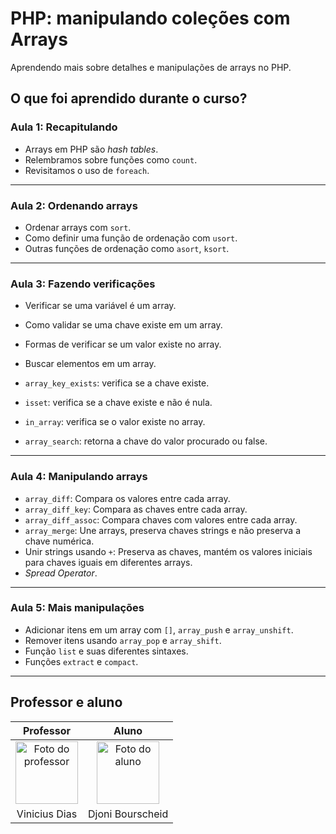 # PHP: manipulando coleções com Arrays

Aprendendo mais sobre detalhes e manipulações de arrays no PHP.

## O que foi aprendido durante o curso?

### Aula 1: Recapitulando

- Arrays em PHP são *hash tables*.
- Relembramos sobre funções como `count`.
- Revisitamos o uso de `foreach`.

---

### Aula 2: Ordenando arrays

- Ordenar arrays com `sort`.
- Como definir uma função de ordenação com `usort`.
- Outras funções de ordenação como `asort`, `ksort`.

---

### Aula 3: Fazendo verificações

- Verificar se uma variável é um array.
- Como validar se uma chave existe em um array.
- Formas de verificar se um valor existe no array.
- Buscar elementos em um array.

- `array_key_exists`: verifica se a chave existe.
- `isset`: verifica se a chave existe e não é nula.
- `in_array`: verifica se o valor existe no array.
- `array_search`: retorna a chave do valor procurado ou false.

---

### Aula 4: Manipulando arrays

- `array_diff`: Compara os valores entre cada array.
- `array_diff_key`: Compara as chaves entre cada array.
- `array_diff_assoc`: Compara chaves com valores entre cada array.
- `array_merge`: Une arrays, preserva chaves strings e não preserva a chave numérica.
- Unir strings usando `+`: Preserva as chaves, mantém os valores iniciais para chaves iguais em diferentes arrays.
- *Spread Operator*.

---

### Aula 5: Mais manipulações

- Adicionar itens em um array com `[]`, `array_push` e `array_unshift`.
- Remover itens usando `array_pop` e `array_shift`.
- Função `list` e suas diferentes sintaxes.
- Funções `extract` e `compact`.

---

## Professor e aluno

Professor | Aluno
:---:     | :---:
<a href="https://github.com/cviniciussdias" target="_blank" rel="noopener noreferrer"><img width="100" height="100" src="https://github.com/cviniciussdias.png" alt="Foto do professor" title="Foto do professor"></a> | <a href="https://github.com/djonibourscheid" target="_blank" rel="noopener noreferrer"><img width="100" height="100" src="https://github.com/djonibourscheid.png" alt="Foto do aluno" title="Foto do aluno"></a>
Vinicius Dias | Djoni Bourscheid
